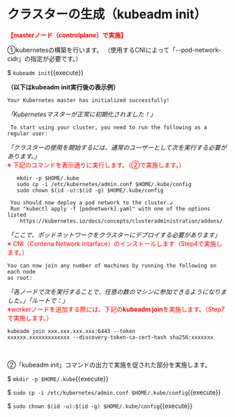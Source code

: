 # クラスターの生成（kubeadm init）
**<span style="color: red; ">【masterノード（controlplane）で実施】</span>**  

①kubernetesの構築を行います。
（使用するCNIによって「--pod-network-cidr」の指定が必要です。）  

$ `kubeadm init`{{execute}}  

**（以下はkubeadm init実行後の表示例）**
```
Your Kubernetes master has initialized successfully!
```
*「Kubernetesマスターが正常に初期化されました！」*  
```
 To start using your cluster, you need to run the following as a regular user:
 ```
 *「クラスターの使用を開始するには、通常のユーザーとして次を実行する必要があります。」*  
<span style="color: red; ">※ 下記のコマンドを表示通りに実行します。（②で実施します。）</span>
 ```
    mkdir -p $HOME/.kube
    sudo cp -i /etc/kubernetes/admin.conf $HOME/.kube/config
    sudo chown $(id -u):$(id -g) $HOME/.kube/config
```
  
```
 You should now deploy a pod network to the cluster.↲
 Run "kubectl apply -f [podnetwork].yaml" with one of the options listed
    https://kubernetes.io/docs/concepts/clusteradministration/addons/
```
*「ここで、ポッドネットワークをクラスターにデプロイする必要があります」*   
<span style="color: red; ">※ CNI（Contena Network Intarface）のインストールします（Step4で実施します。）</span>  
```
You can now join any number of machines by running the following on each node
as root:
```
*「各ノードで次を実行することで、任意の数のマシンに参加できるようになりました。」「ルートで：」*  
<span style="color: red; ">※workerノードを追加する際には、下記の**kubeadm join**を実施します。（Step7で実施します。）</span>  
```
kubeadm join xxx.xxx.xxx.xxx:6443 --token
xxxxxx.xxxxxxxxxxxxx --discovery-token-ca-cert-hash sha256:xxxxxxx
```  
<br>

②「kubeadm init」コマンドの出力で実施を促された部分を実施します。   

$ `mkdir -p $HOME/.kube`{{execute}}  

$ `sudo cp -i /etc/kubernetes/admin.conf $HOME/.kube/config`{{execute}}  

$ `sudo chown $(id -u):$(id -g) $HOME/.kube/config`{{execute}}  

